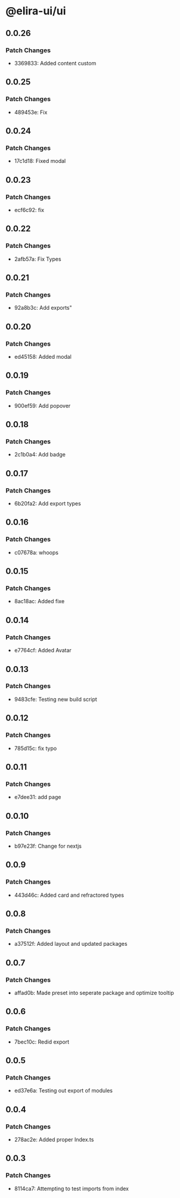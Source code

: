 # @elira-ui/ui

## 0.0.26

### Patch Changes

- 3369833: Added content custom

## 0.0.25

### Patch Changes

- 489453e: Fix

## 0.0.24

### Patch Changes

- 17c1d18: Fixed modal

## 0.0.23

### Patch Changes

- ecf6c92: fix

## 0.0.22

### Patch Changes

- 2afb57a: Fix Types

## 0.0.21

### Patch Changes

- 92a8b3c: Add exports"

## 0.0.20

### Patch Changes

- ed45158: Added modal

## 0.0.19

### Patch Changes

- 900ef59: Add popover

## 0.0.18

### Patch Changes

- 2c1b0a4: Add badge

## 0.0.17

### Patch Changes

- 6b20fa2: Add export types

## 0.0.16

### Patch Changes

- c07678a: whoops

## 0.0.15

### Patch Changes

- 8ac18ac: Added fixe

## 0.0.14

### Patch Changes

- e7764cf: Added Avatar

## 0.0.13

### Patch Changes

- 9483cfe: Testing new build script

## 0.0.12

### Patch Changes

- 785d15c: fix typo

## 0.0.11

### Patch Changes

- e7dee31: add page

## 0.0.10

### Patch Changes

- b97e23f: Change for nextjs

## 0.0.9

### Patch Changes

- 443d46c: Added card and refractored types

## 0.0.8

### Patch Changes

- a37512f: Added layout and updated packages

## 0.0.7

### Patch Changes

- affad0b: Made preset into seperate package and optimize tooltip

## 0.0.6

### Patch Changes

- 7bec10c: Redid export

## 0.0.5

### Patch Changes

- ed37e6a: Testing out export of modules

## 0.0.4

### Patch Changes

- 278ac2e: Added proper Index.ts

## 0.0.3

### Patch Changes

- 8114ca7: Attempting to test imports from index
